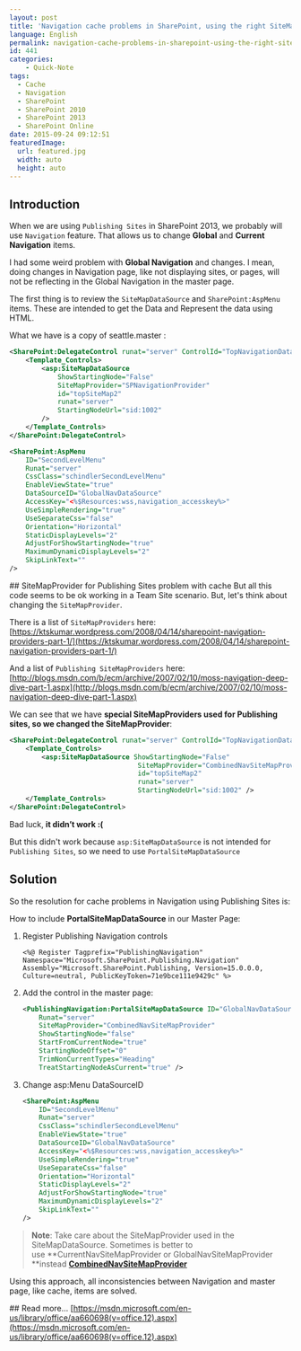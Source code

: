 ```yaml
---
layout: post
title: 'Navigation cache problems in SharePoint, using the right SiteMapDataSource'
language: English
permalink: navigation-cache-problems-in-sharepoint-using-the-right-sitemapdatasource
id: 441
categories:
    - Quick-Note
tags:
  - Cache
  - Navigation
  - SharePoint
  - SharePoint 2010
  - SharePoint 2013
  - SharePoint Online
date: 2015-09-24 09:12:51
featuredImage: 
  url: featured.jpg
  width: auto
  height: auto
---
```


## Introduction
When we are using `Publishing Sites` in SharePoint 2013, we probably will use `Navigation` feature. That allows us to change **Global** and **Current Navigation** items.

I had some weird problem with **Global Navigation** and changes. I mean, doing changes in Navigation page, like not displaying sites, or pages, will not be reflecting in the Global Navigation in the master page.

The first thing is to review the `SiteMapDataSource` and `SharePoint:AspMenu` items. These are intended to get the Data and Represent the data using HTML.

What we have is a copy of seattle.master :

```xml
<SharePoint:DelegateControl runat="server" ControlId="TopNavigationDataSource1" Id="topNavigationDelegate">
    <Template_Controls>
        <asp:SiteMapDataSource 
            ShowStartingNode="False"
            SiteMapProvider="SPNavigationProvider"
            id="topSiteMap2"
            runat="server"
            StartingNodeUrl="sid:1002" 
        />
    </Template_Controls>
</SharePoint:DelegateControl>

<SharePoint:AspMenu 
    ID="SecondLevelMenu"
    Runat="server"
    CssClass="schindlerSecondLevelMenu"
    EnableViewState="true"
    DataSourceID="GlobalNavDataSource"
    AccessKey="<%$Resources:wss,navigation_accesskey%>"
    UseSimpleRendering="true"
    UseSeparateCss="false"
    Orientation="Horizontal"
    StaticDisplayLevels="2"
    AdjustForShowStartingNode="true"
    MaximumDynamicDisplayLevels="2"
    SkipLinkText=""
/>
```

## SiteMapProvider for Publishing Sites problem with cache
But all this code seems to be ok working in a Team Site scenario. But, let's think about changing the `SiteMapProvider`.

There is a list of `SiteMapProviders` here: [https://ktskumar.wordpress.com/2008/04/14/sharepoint-navigation-providers-part-1/](https://ktskumar.wordpress.com/2008/04/14/sharepoint-navigation-providers-part-1/)

And a list of `Publishing SiteMapProviders` here: [http://blogs.msdn.com/b/ecm/archive/2007/02/10/moss-navigation-deep-dive-part-1.aspx](http://blogs.msdn.com/b/ecm/archive/2007/02/10/moss-navigation-deep-dive-part-1.aspx)

We can see that we have **special SiteMapProviders used for Publishing sites, so we changed the SiteMapProvider**:

```xml
<SharePoint:DelegateControl runat="server" ControlId="TopNavigationDataSource1" Id="topNavigationDelegate">
    <Template_Controls>
        <asp:SiteMapDataSource ShowStartingNode="False"
                                SiteMapProvider="CombinedNavSiteMapProvider"
                                id="topSiteMap2"
                                runat="server"
                                StartingNodeUrl="sid:1002" />
    </Template_Controls>
</SharePoint:DelegateControl>
```

Bad luck, **it didn’t work :(**

But this didn't work because `asp:SiteMapDataSource` is not intended for `Publishing Sites`, so we need to use `PortalSiteMapDataSource`

## Solution
So the resolution for cache problems in Navigation using Publishing Sites is:

How to include **PortalSiteMapDataSource** in our Master Page:

1. Register Publishing Navigation controls
    ```
    <%@ Register Tagprefix="PublishingNavigation" Namespace="Microsoft.SharePoint.Publishing.Navigation" Assembly="Microsoft.SharePoint.Publishing, Version=15.0.0.0, Culture=neutral, PublicKeyToken=71e9bce111e9429c" %>
    ```
2. Add the control in the master page:
    ```xml
    <PublishingNavigation:PortalSiteMapDataSource ID="GlobalNavDataSource"
        Runat="server"
        SiteMapProvider="CombinedNavSiteMapProvider"
        ShowStartingNode="false"
        StartFromCurrentNode="true"
        StartingNodeOffset="0"
        TrimNonCurrentTypes="Heading"
        TreatStartingNodeAsCurrent="true" />
    ```
3. Change asp:Menu DataSourceID
    ```xml
    <SharePoint:AspMenu 
        ID="SecondLevelMenu"
        Runat="server"
        CssClass="schindlerSecondLevelMenu"
        EnableViewState="true"
        DataSourceID="GlobalNavDataSource"
        AccessKey="<%$Resources:wss,navigation_accesskey%>"
        UseSimpleRendering="true"
        UseSeparateCss="false"
        Orientation="Horizontal"
        StaticDisplayLevels="2"
        AdjustForShowStartingNode="true"
        MaximumDynamicDisplayLevels="2"
        SkipLinkText=""
    />
    ```
> **Note**:
> Take care about the SiteMapProvider used in the SiteMapDataSource. Sometimes is better to use **CurrentNavSiteMapProvider or GlobalNavSiteMapProvider **instead **[CombinedNavSiteMapProvider](https://msdn.microsoft.com/EN-US/library/office/microsoft.sharepoint.publishing.navigation.portalsitemapprovider.combinednavsitemapprovider.aspx)**


Using this approach, all inconsistencies between Navigation and master page, like cache, items are solved.

## Read more...
[https://msdn.microsoft.com/en-us/library/office/aa660698(v=office.12).aspx](https://msdn.microsoft.com/en-us/library/office/aa660698(v=office.12).aspx)
